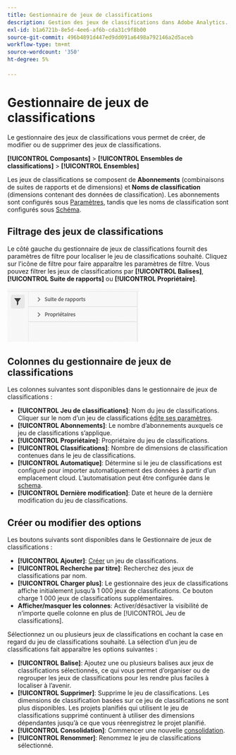 ```yaml
---
title: Gestionnaire de jeux de classifications
description: Gestion des jeux de classifications dans Adobe Analytics.
exl-id: b1a6721b-8e5d-4ee6-af6b-cda31c9f8b00
source-git-commit: 496b4891d447ed9dd091a6498a792146a2d5aceb
workflow-type: tm+mt
source-wordcount: '350'
ht-degree: 5%

---
```


# Gestionnaire de jeux de classifications

Le gestionnaire des jeux de classifications vous permet de créer, de modifier ou de supprimer des jeux de classifications.

**[!UICONTROL Composants]** > **[!UICONTROL Ensembles de classifications]** > **[!UICONTROL Ensembles]**

Les jeux de classifications se composent de **Abonnements** (combinaisons de suites de rapports et de dimensions) et **Noms de classification** (dimensions contenant des données de classification). Les abonnements sont configurés sous [Paramètres](settings.md), tandis que les noms de classification sont configurés sous [Schéma](schema.md).

## Filtrage des jeux de classifications

Le côté gauche du gestionnaire de jeux de classifications fournit des paramètres de filtre pour localiser le jeu de classifications souhaité. Cliquez sur l’icône de filtre pour faire apparaître les paramètres de filtre. Vous pouvez filtrer les jeux de classifications par **[!UICONTROL Balises]**, **[!UICONTROL Suite de rapports]** ou **[!UICONTROL Propriétaire]**.

![Filtres des ensembles de classifications](../../assets/classification-set-filters.png)

## Colonnes du gestionnaire de jeux de classifications

Les colonnes suivantes sont disponibles dans le gestionnaire de jeux de classifications :

* **[!UICONTROL Jeu de classifications]**: Nom du jeu de classifications. Cliquer sur le nom d’un jeu de classifications [édite ses paramètres](settings.md).
* **[!UICONTROL Abonnements]**: Le nombre d’abonnements auxquels ce jeu de classifications s’applique.
* **[!UICONTROL Propriétaire]**: Propriétaire du jeu de classifications.
* **[!UICONTROL Classifications]**: Nombre de dimensions de classification contenues dans le jeu de classifications.
* **[!UICONTROL Automatique]**: Détermine si le jeu de classifications est configuré pour importer automatiquement des données à partir d’un emplacement cloud. L’automatisation peut être configurée dans le [schema](schema.md).
* **[!UICONTROL Dernière modification]**: Date et heure de la dernière modification du jeu de classifications.

## Créer ou modifier des options

Les boutons suivants sont disponibles dans le Gestionnaire de jeux de classifications :

* **[!UICONTROL Ajouter]**: [Créer](create.md) un jeu de classifications.
* **[!UICONTROL Recherche par titre]**: Recherchez des jeux de classifications par nom.
* **[!UICONTROL Charger plus]**: Le gestionnaire des jeux de classifications affiche initialement jusqu’à 1 000 jeux de classifications. Ce bouton charge 1 000 jeux de classifications supplémentaires.
* **Afficher/masquer les colonnes**: Activer/désactiver la visibilité de n’importe quelle colonne en plus de [!UICONTROL Jeu de classifications].

Sélectionnez un ou plusieurs jeux de classifications en cochant la case en regard du jeu de classifications souhaité. La sélection d’un jeu de classifications fait apparaître les options suivantes :

* **[!UICONTROL Balise]**: Ajoutez une ou plusieurs balises aux jeux de classifications sélectionnés, ce qui vous permet d’organiser ou de regrouper les jeux de classifications pour les rendre plus faciles à localiser à l’avenir.
* **[!UICONTROL Supprimer]**: Supprime le jeu de classifications. Les dimensions de classification basées sur ce jeu de classifications ne sont plus disponibles. Les projets planifiés qui utilisent le jeu de classifications supprimé continuent à utiliser des dimensions dépendantes jusqu’à ce que vous réenregistrez le projet planifié.
* **[!UICONTROL Consolidation]**: Commencer une nouvelle [consolidation](../consolidations/process.md).
* **[!UICONTROL Renommer]**: Renommez le jeu de classifications sélectionné.
